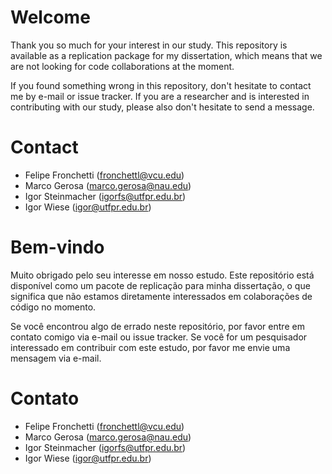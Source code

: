 # Welcome
Thank you so much for your interest in our study. This repository is available as a replication package for my dissertation, which means that
we are not looking for code collaborations at the moment. 

If you found something wrong in this repository, don't hesitate to contact me by e-mail or issue tracker.
If you are a researcher and is interested in contributing with our study, please also don't hesitate to send a message. 

# Contact
- Felipe Fronchetti (fronchettl@vcu.edu)
- Marco Gerosa (marco.gerosa@nau.edu)
- Igor Steinmacher (igorfs@utfpr.edu.br)
- Igor Wiese (igor@utfpr.edu.br)

# Bem-vindo
Muito obrigado pelo seu interesse em nosso estudo. Este repositório está disponível como um pacote de replicação para minha dissertação, o que significa que não estamos diretamente interessados em colaborações de código no momento.

Se você encontrou algo de errado neste repositório, por favor entre em contato comigo via e-mail ou issue tracker.
Se você for um pesquisador interessado em contribuir com este estudo, por favor me envie uma mensagem via e-mail.

# Contato
- Felipe Fronchetti (fronchettl@vcu.edu)
- Marco Gerosa (marco.gerosa@nau.edu)
- Igor Steinmacher (igorfs@utfpr.edu.br)
- Igor Wiese (igor@utfpr.edu.br)
